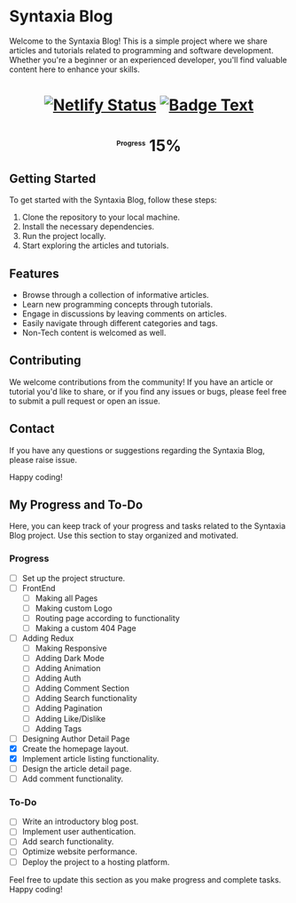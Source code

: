 # Syntaxia Blog

Welcome to the Syntaxia Blog! This is a simple project where we share articles and tutorials related to programming and software development. Whether you're a beginner or an experienced developer, you'll find valuable content here to enhance your skills.

<h1 style="text-align:center;"> 

[![Netlify Status](https://api.netlify.com/api/v1/badges/c4d4676e-fdf5-4d37-b88c-913f7f51dead/deploy-status)](https://app.netlify.com/sites/syntaxi/deploys)
[![Badge Text](https://img.shields.io/badge/Live-Link-blue)](https://syntaxi.netlify.app/)

</h1>

<h1 style="text-align:center;"> <sup style="display:inline;font-size:12px;">Progress</sup> 15%</h1>

## Getting Started

To get started with the Syntaxia Blog, follow these steps:

1. Clone the repository to your local machine.
2. Install the necessary dependencies.
3. Run the project locally.
4. Start exploring the articles and tutorials.

## Features

- Browse through a collection of informative articles.
- Learn new programming concepts through tutorials.
- Engage in discussions by leaving comments on articles.
- Easily navigate through different categories and tags.
- Non-Tech content is welcomed as well.

## Contributing

We welcome contributions from the community! If you have an article or tutorial you'd like to share, or if you find any issues or bugs, please feel free to submit a pull request or open an issue.

## Contact

If you have any questions or suggestions regarding the Syntaxia Blog, please raise issue.

Happy coding!

## My Progress and To-Do

Here, you can keep track of your progress and tasks related to the Syntaxia Blog project. Use this section to stay organized and motivated.

### Progress

- [ ] Set up the project structure.
- [ ] FrontEnd
  - [ ] Making all Pages
  - [ ] Making custom Logo
  - [ ] Routing page according to functionality
  - [ ] Making a custom 404 Page
- [ ] Adding Redux
  - [ ] Making Responsive
  - [ ] Adding Dark Mode
  - [ ] Adding Animation
  - [ ] Adding Auth
  - [ ] Adding Comment Section
  - [ ] Adding Search functionality
  - [ ] Adding Pagination
  - [ ] Adding Like/Dislike
  - [ ] Adding Tags
- [ ] Designing Author Detail Page
- [x] Create the homepage layout.
- [x] Implement article listing functionality.
- [ ] Design the article detail page.
- [ ] Add comment functionality.

### To-Do

- [ ] Write an introductory blog post.
- [ ] Implement user authentication.
- [ ] Add search functionality.
- [ ] Optimize website performance.
- [ ] Deploy the project to a hosting platform.

Feel free to update this section as you make progress and complete tasks. Happy coding!
